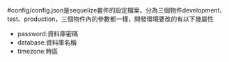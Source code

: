#config/config.json是sequelize套件的設定檔案，分為三個物件development、test、production，三個物件內的參數都一樣，開發環境要改的有以下幾屬性
 - password:資料庫密碼
 - database:資料庫名稱
 - timezone:時區